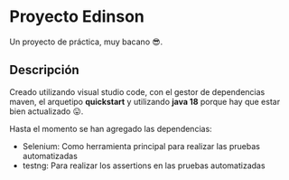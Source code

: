 # Proyecto Edinson

Un proyecto de práctica, muy bacano 😎.

## Descripción
<p>Creado utilizando visual studio code, con el gestor de dependencias maven, el arquetipo <b>quickstart</b> y utilizando <b>java 18</b> porque hay que estar bien actualizado 😛. <br>

Hasta el momento se han agregado las dependencias:</p>
<ul>
<li>Selenium: Como herramienta principal para realizar las pruebas automatizadas</li>
<li>testng: Para realizar los assertions en las pruebas automatizadas</li>
</ul>